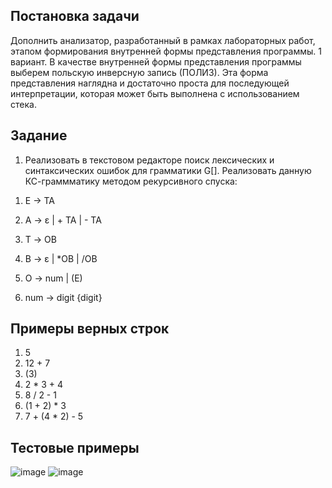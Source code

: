 ## Постановка задачи
Дополнить анализатор, разработанный в рамках лабораторных работ, этапом формирования внутренней формы представления программы.
1 вариант. В качестве внутренней формы представления программы выберем польскую инверсную запись (ПОЛИЗ). Эта форма представления наглядна и достаточно проста для последующей интерпретации, которая может быть выполнена с использованием стека.

## Задание

1) Реализовать в текстовом редакторе поиск лексических и синтаксических ошибок для грамматики G[<E>]. Реализовать данную КС-граммматику методом рекурсивного спуска:

1. E → TA 

2. A → ε | + TA | - TA 

3. T → ОВ 

4. В → ε | *ОВ | /ОВ 

5. О → num | (E) 

6. num  → digit {digit}

## Примеры верных строк
1. 5
2. 12 + 7
3. (3)
4. 2 * 3 + 4
5. 8 / 2 - 1
6. (1 + 2) * 3
7. 7 + (4 * 2) - 5

## Тестовые примеры
![image](https://github.com/user-attachments/assets/5b0a0abe-46e6-49fb-92c0-0bdfa6b8301a)
![image](https://github.com/user-attachments/assets/cb691b8e-d047-4d62-b2b9-8f992be082aa)



